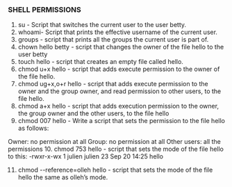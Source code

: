 ### SHELL PERMISSIONS ###

1. su - Script that switches the current user to the user betty.
2. whoami- Script that prints the effective username of the current user.
3. groups - script that prints all the groups the current user is part of.
4. chown hello betty - script that changes the owner of the file hello to the user betty
5. touch hello - script that creates an empty file called hello.
6. chmod u+x hello - script that adds execute permission to the owner of the file hello.
7. chmod ug+x,o+r hello - script that adds execute permission to the owner and the group owner, and read permission to other users, to the file hello.
8. chmod a+x hello - script that adds execution permission to the owner, the group owner and the other users, to the file hello
9. chmod 007 hello - Write a script that sets the permission to the file hello as follows:

Owner: no permission at all
Group: no permission at all
Other users: all the permissions
10. chmod 753 hello - script that sets the mode of the file hello to this:
-rwxr-x-wx 1 julien julien 23 Sep 20 14:25 hello

11. chmod --reference=olleh hello - script that sets the mode of the file hello the same as olleh’s mode.

